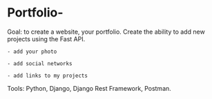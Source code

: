 # Portfolio-
Goal: to create a website, your portfolio. Create the ability to add new projects using the Fast API.

    - add your photo
    
    - add social networks
    
    - add links to my projects
    
Tools: Python, Django, Django Rest Framework, Postman.
